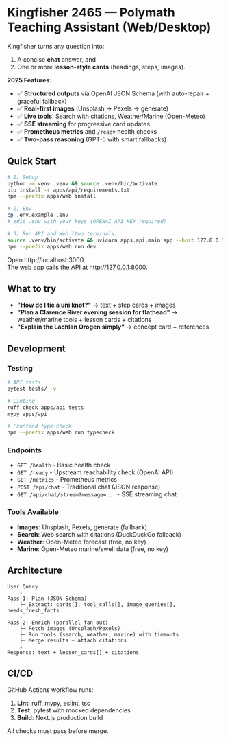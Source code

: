 # Kingfisher 2465 — Polymath Teaching Assistant (Web/Desktop)

Kingfisher turns any question into:
1) A concise **chat** answer, and
2) One or more **lesson-style cards** (headings, steps, images).

**2025 Features:**
- ✅ **Structured outputs** via OpenAI JSON Schema (with auto-repair + graceful fallback)
- ✅ **Real-first images** (Unsplash → Pexels → generate)
- ✅ **Live tools**: Search with citations, Weather/Marine (Open-Meteo)
- ✅ **SSE streaming** for progressive card updates
- ✅ **Prometheus metrics** and `/ready` health checks
- ✅ **Two-pass reasoning** (GPT-5 with smart fallbacks)

## Quick Start
```bash
# 1) Setup
python -m venv .venv && source .venv/bin/activate
pip install -r apps/api/requirements.txt
npm --prefix apps/web install

# 2) Env
cp .env.example .env
# edit .env with your keys (OPENAI_API_KEY required)

# 3) Run API and Web (two terminals)
source .venv/bin/activate && uvicorn apps.api.main:app --host 127.0.0.1 --port 8000 --reload
npm --prefix apps/web run dev
```

Open http://localhost:3000  
The web app calls the API at http://127.0.0.1:8000.

## What to try
- **"How do I tie a uni knot?"** → text + step cards + images
- **"Plan a Clarence River evening session for flathead"** → weather/marine tools + lesson cards + citations
- **"Explain the Lachlan Orogen simply"** → concept card + references

## Development

### Testing
```bash
# API tests
pytest tests/ -v

# Linting
ruff check apps/api tests
mypy apps/api

# Frontend type-check
npm --prefix apps/web run typecheck
```

### Endpoints
- `GET /health` - Basic health check
- `GET /ready` - Upstream reachability check (OpenAI API)
- `GET /metrics` - Prometheus metrics
- `POST /api/chat` - Traditional chat (JSON response)
- `GET /api/chat/stream?message=...` - SSE streaming chat

### Tools Available
- **Images**: Unsplash, Pexels, generate (fallback)
- **Search**: Web search with citations (DuckDuckGo fallback)
- **Weather**: Open-Meteo forecast (free, no key)
- **Marine**: Open-Meteo marine/swell data (free, no key)

## Architecture

```
User Query
    ↓
Pass-1: Plan (JSON Schema)
    ├─ Extract: cards[], tool_calls[], image_queries[], needs_fresh_facts
    ↓
Pass-2: Enrich (parallel fan-out)
    ├─ Fetch images (Unsplash/Pexels)
    ├─ Run tools (search, weather, marine) with timeouts
    ├─ Merge results + attach citations
    ↓
Response: text + lesson_cards[] + citations
```

## CI/CD

GitHub Actions workflow runs:
1. **Lint**: ruff, mypy, eslint, tsc
2. **Test**: pytest with mocked dependencies
3. **Build**: Next.js production build

All checks must pass before merge.
